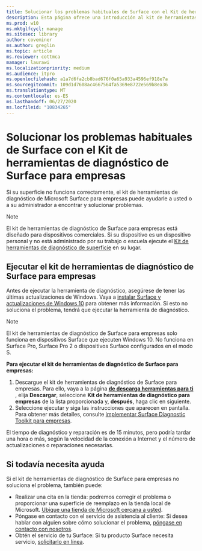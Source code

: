 ```yaml
---
title: Solucionar los problemas habituales de Surface con el Kit de herramientas de diagnóstico de Surface para empresas
description: Esta página ofrece una introducción al kit de herramientas de diagnóstico de Surface para empresas para su uso en entornos comerciales.
ms.prod: w10
ms.mktglfcycl: manage
ms.sitesec: library
author: coveminer
ms.author: greglin
ms.topic: article
ms.reviewer: cottmca
manager: laurawi
ms.localizationpriority: medium
ms.audience: itpro
ms.openlocfilehash: a1a7d6fa2cb8bad676f0a65a933a4596ef918e7a
ms.sourcegitcommit: 109d1d7608ac4667564fa5369e8722e569b8ea36
ms.translationtype: MT
ms.contentlocale: es-ES
ms.lasthandoff: 06/27/2020
ms.locfileid: "10834265"
---
```

# Solucionar los problemas habituales de Surface con el Kit de herramientas de diagnóstico de Surface para empresas

Si su superficie no funciona correctamente, el kit de herramientas de diagnóstico de Microsoft Surface para empresas puede ayudarle a usted o a su administrador a encontrar y solucionar problemas.

> [!NOTE]
> El kit de herramientas de diagnóstico de Surface para empresas está diseñado para dispositivos comerciales. Si su dispositivo es un dispositivo personal y no está administrado por su trabajo o escuela ejecute el [Kit de herramientas de diagnóstico de superficie](https://support.microsoft.com/en-us/help/4037239/surface-fix-common-surface-problems-using-surface-diagnostic-toolkit) en su lugar.

## Ejecutar el kit de herramientas de diagnóstico de Surface para empresas

Antes de ejecutar la herramienta de diagnóstico, asegúrese de tener las últimas actualizaciones de Windows. Vaya a [instalar Surface y actualizaciones de Windows 10](https://support.microsoft.com/en-us/help/4023505/surface-install-surface-and-windows-updates) para obtener más información. Si esto no soluciona el problema, tendrá que ejecutar la herramienta de diagnóstico.

> [!NOTE]
> El kit de herramientas de diagnóstico de Surface para empresas solo funciona en dispositivos Surface que ejecuten Windows 10. No funciona en Surface Pro, Surface Pro 2 o dispositivos Surface configurados en el modo S.

**Para ejecutar el kit de herramientas de diagnóstico de Surface para empresas:**

1. Descargue el kit de herramientas de diagnóstico de Surface para empresas. Para ello, vaya a la página [ **de descarga herramientas para ti** ](https://www.microsoft.com/download/details.aspx?id=46703), elija **Descargar**, seleccione **Kit de herramientas de diagnóstico para empresas** de la lista proporcionada y, **después**, haga clic en siguiente.
2. Seleccione ejecutar y siga las instrucciones que aparecen en pantalla. Para obtener más detalles, consulte [implementar Surface Diagnostic Toolkit para empresas](https://docs.microsoft.com/surface/surface-diagnostic-toolkit-business).

El tiempo de diagnóstico y reparación es de 15 minutos, pero podría tardar una hora o más, según la velocidad de la conexión a Internet y el número de actualizaciones o reparaciones necesarias. 

## Si todavía necesita ayuda

Si el kit de herramientas de diagnóstico de Surface para empresas no soluciona el problema, también puede:

- Realizar una cita en la tienda: podremos corregir el problema o proporcionar una superficie de reemplazo en la tienda local de Microsoft. [Ubique una tienda de Microsoft cercana a usted](https://www.microsoft.com/store/locations/find-a-store?WT.mc_id=MSC_Solutions_en_us_scheduleappt).
- Póngase en contacto con el servicio de asistencia al cliente: Si desea hablar con alguien sobre cómo solucionar el problema, [póngase en contacto con nosotros](https://support.microsoft.com/en-us/help/4037645/contact-surface-warranty-and-software-support-for-business).
- Obtén el servicio de tu Surface: Si tu producto Surface necesita servicio, [solicitarlo en línea](https://mybusinessservice.surface.com/). 
